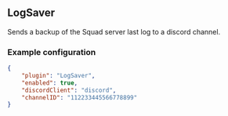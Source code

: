 ## LogSaver
Sends a backup of the Squad server last log to a discord channel.

### Example configuration
```json
{
    "plugin": "LogSaver",
    "enabled": true,
    "discordClient": "discord",
    "channelID": "112233445566778899"
}
```
